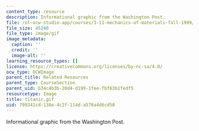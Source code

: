 ```yaml
---
content_type: resource
description: Informational graphic from the Washington Post.
file: /ol-ocw-studio-app/courses/3-11-mechanics-of-materials-fall-1999/799341cd138e4c2f114da576a4d6cd50_titanic.gif
file_size: 45248
file_type: image/gif
image_metadata:
  caption: ''
  credit: ''
  image-alt: ''
learning_resource_types: []
license: https://creativecommons.org/licenses/by-nc-sa/4.0/
ocw_type: OCWImage
parent_title: Related Resources
parent_type: CourseSection
parent_uid: b34c4b3b-20d4-d199-1fee-fbf63b1fedf5
resourcetype: Image
title: titanic.gif
uid: 799341cd-138e-4c2f-114d-a576a4d6cd50
---
```

Informational graphic from the Washington Post.